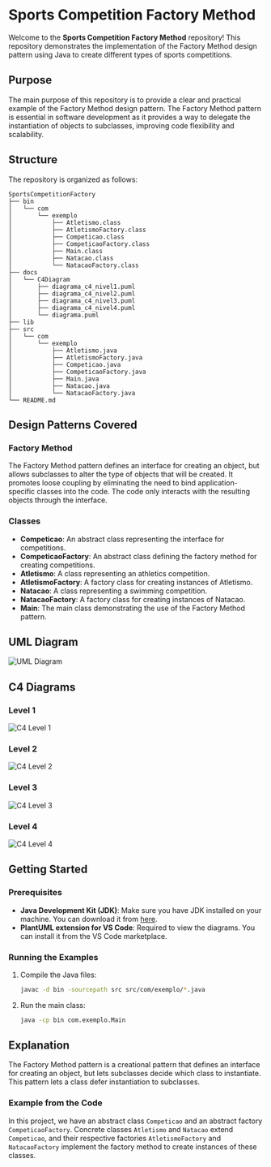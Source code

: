 
# Sports Competition Factory Method

Welcome to the **Sports Competition Factory Method** repository! This repository demonstrates the implementation of the Factory Method design pattern using Java to create different types of sports competitions.

## Purpose

The main purpose of this repository is to provide a clear and practical example of the Factory Method design pattern. The Factory Method pattern is essential in software development as it provides a way to delegate the instantiation of objects to subclasses, improving code flexibility and scalability.

## Structure

The repository is organized as follows:

```
SportsCompetitionFactory
├── bin
│   └── com
│       └── exemplo
│           ├── Atletismo.class
│           ├── AtletismoFactory.class
│           ├── Competicao.class
│           ├── CompeticaoFactory.class
│           ├── Main.class
│           ├── Natacao.class
│           └── NatacaoFactory.class
├── docs
│   └── C4Diagram
│       ├── diagrama_c4_nivel1.puml
│       ├── diagrama_c4_nivel2.puml
│       ├── diagrama_c4_nivel3.puml
│       ├── diagrama_c4_nivel4.puml
│       └── diagrama.puml
├── lib
├── src
│   └── com
│       └── exemplo
│           ├── Atletismo.java
│           ├── AtletismoFactory.java
│           ├── Competicao.java
│           ├── CompeticaoFactory.java
│           ├── Main.java
│           ├── Natacao.java
│           └── NatacaoFactory.java
└── README.md
```

## Design Patterns Covered

### Factory Method

The Factory Method pattern defines an interface for creating an object, but allows subclasses to alter the type of objects that will be created. It promotes loose coupling by eliminating the need to bind application-specific classes into the code. The code only interacts with the resulting objects through the interface.

### Classes

- **Competicao**: An abstract class representing the interface for competitions.
- **CompeticaoFactory**: An abstract class defining the factory method for creating competitions.
- **Atletismo**: A class representing an athletics competition.
- **AtletismoFactory**: A factory class for creating instances of Atletismo.
- **Natacao**: A class representing a swimming competition.
- **NatacaoFactory**: A factory class for creating instances of Natacao.
- **Main**: The main class demonstrating the use of the Factory Method pattern.

## UML Diagram

![UML Diagram](docs/diagrama.png)

## C4 Diagrams

### Level 1
![C4 Level 1](docs/C4Diagram/c4Level1.png)

### Level 2
![C4 Level 2](docs/C4Diagram/c4Level2.png)

### Level 3
![C4 Level 3](docs/C4Diagram/c4Level3.png)

### Level 4
![C4 Level 4](docs/C4Diagram/diagrama_c4_nivel4.puml)

## Getting Started

### Prerequisites

- **Java Development Kit (JDK)**: Make sure you have JDK installed on your machine. You can download it from [here](https://www.oracle.com/java/technologies/javase-downloads.html).
- **PlantUML extension for VS Code**: Required to view the diagrams. You can install it from the VS Code marketplace.

### Running the Examples

1. Compile the Java files:
   ```bash
   javac -d bin -sourcepath src src/com/exemplo/*.java
   ```
2. Run the main class:
   ```bash
   java -cp bin com.exemplo.Main
   ```

## Explanation

The Factory Method pattern is a creational pattern that defines an interface for creating an object, but lets subclasses decide which class to instantiate. This pattern lets a class defer instantiation to subclasses.

### Example from the Code

In this project, we have an abstract class `Competicao` and an abstract factory `CompeticaoFactory`. Concrete classes `Atletismo` and `Natacao` extend `Competicao`, and their respective factories `AtletismoFactory` and `NatacaoFactory` implement the factory method to create instances of these classes.

